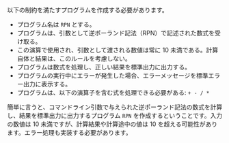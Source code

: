 以下の制約を満たすプログラムを作成する必要があります。

* プログラム名は `RPN` とする。
* プログラムは、引数として逆ポーランド記法（RPN）で記述された数式を受け取る。
* この演算で使用され、引数として渡される数値は常に 10 未満である。計算自体と結果は、このルールを考慮しない。
* プログラムは数式を処理し、正しい結果を標準出力に出力する。
* プログラムの実行中にエラーが発生した場合、エラーメッセージを標準エラー出力に表示する。
* プログラムは、以下の演算子を含む式を処理できる必要がある: `+ - / *`


簡単に言うと、コマンドライン引数で与えられた逆ポーランド記法の数式を計算し、結果を標準出力に出力するプログラム `RPN` を作成するということです。入力の数値は 10 未満ですが、計算結果や計算途中の値は 10 を超える可能性があります。エラー処理も実装する必要があります。
